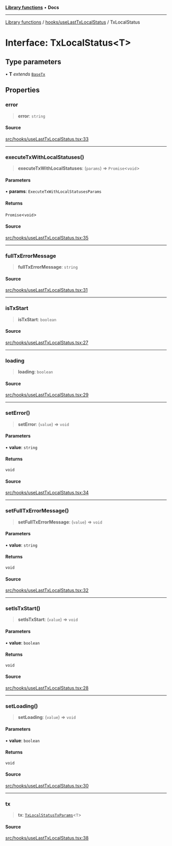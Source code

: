 [**Library functions**](../../../README.md) • **Docs**

***

[Library functions](../../../modules.md) / [hooks/useLastTxLocalStatus](../README.md) / TxLocalStatus

# Interface: TxLocalStatus\<T\>

## Type parameters

• **T** *extends* [`BaseTx`](../../../web3/adapters/types/type-aliases/BaseTx.md)

## Properties

### error

> **error**: `string`

#### Source

[src/hooks/useLastTxLocalStatus.tsx:33](https://github.com/bgd-labs/fe-shared/blob/bcb81f075c57b42adfeb5f3e6c387d13f532f431/src/hooks/useLastTxLocalStatus.tsx#L33)

***

### executeTxWithLocalStatuses()

> **executeTxWithLocalStatuses**: (`params`) => `Promise`\<`void`\>

#### Parameters

• **params**: `ExecuteTxWithLocalStatusesParams`

#### Returns

`Promise`\<`void`\>

#### Source

[src/hooks/useLastTxLocalStatus.tsx:35](https://github.com/bgd-labs/fe-shared/blob/bcb81f075c57b42adfeb5f3e6c387d13f532f431/src/hooks/useLastTxLocalStatus.tsx#L35)

***

### fullTxErrorMessage

> **fullTxErrorMessage**: `string`

#### Source

[src/hooks/useLastTxLocalStatus.tsx:31](https://github.com/bgd-labs/fe-shared/blob/bcb81f075c57b42adfeb5f3e6c387d13f532f431/src/hooks/useLastTxLocalStatus.tsx#L31)

***

### isTxStart

> **isTxStart**: `boolean`

#### Source

[src/hooks/useLastTxLocalStatus.tsx:27](https://github.com/bgd-labs/fe-shared/blob/bcb81f075c57b42adfeb5f3e6c387d13f532f431/src/hooks/useLastTxLocalStatus.tsx#L27)

***

### loading

> **loading**: `boolean`

#### Source

[src/hooks/useLastTxLocalStatus.tsx:29](https://github.com/bgd-labs/fe-shared/blob/bcb81f075c57b42adfeb5f3e6c387d13f532f431/src/hooks/useLastTxLocalStatus.tsx#L29)

***

### setError()

> **setError**: (`value`) => `void`

#### Parameters

• **value**: `string`

#### Returns

`void`

#### Source

[src/hooks/useLastTxLocalStatus.tsx:34](https://github.com/bgd-labs/fe-shared/blob/bcb81f075c57b42adfeb5f3e6c387d13f532f431/src/hooks/useLastTxLocalStatus.tsx#L34)

***

### setFullTxErrorMessage()

> **setFullTxErrorMessage**: (`value`) => `void`

#### Parameters

• **value**: `string`

#### Returns

`void`

#### Source

[src/hooks/useLastTxLocalStatus.tsx:32](https://github.com/bgd-labs/fe-shared/blob/bcb81f075c57b42adfeb5f3e6c387d13f532f431/src/hooks/useLastTxLocalStatus.tsx#L32)

***

### setIsTxStart()

> **setIsTxStart**: (`value`) => `void`

#### Parameters

• **value**: `boolean`

#### Returns

`void`

#### Source

[src/hooks/useLastTxLocalStatus.tsx:28](https://github.com/bgd-labs/fe-shared/blob/bcb81f075c57b42adfeb5f3e6c387d13f532f431/src/hooks/useLastTxLocalStatus.tsx#L28)

***

### setLoading()

> **setLoading**: (`value`) => `void`

#### Parameters

• **value**: `boolean`

#### Returns

`void`

#### Source

[src/hooks/useLastTxLocalStatus.tsx:30](https://github.com/bgd-labs/fe-shared/blob/bcb81f075c57b42adfeb5f3e6c387d13f532f431/src/hooks/useLastTxLocalStatus.tsx#L30)

***

### tx

> **tx**: [`TxLocalStatusTxParams`](../type-aliases/TxLocalStatusTxParams.md)\<`T`\>

#### Source

[src/hooks/useLastTxLocalStatus.tsx:38](https://github.com/bgd-labs/fe-shared/blob/bcb81f075c57b42adfeb5f3e6c387d13f532f431/src/hooks/useLastTxLocalStatus.tsx#L38)
